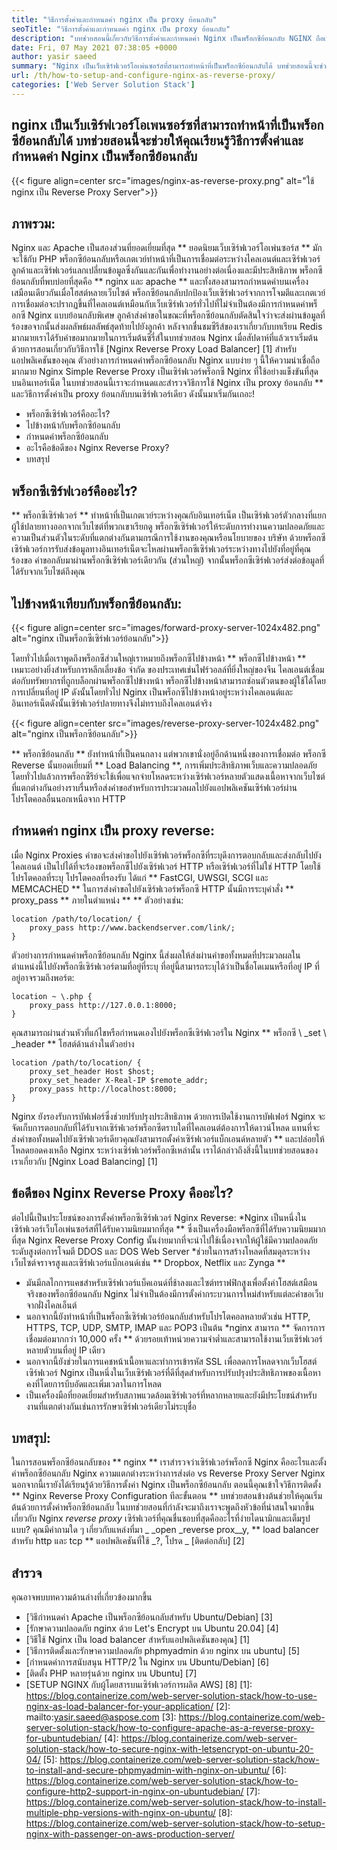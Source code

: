 ```yaml
---
title: "วิธีการตั้งค่าและกำหนดค่า nginx เป็น proxy ย้อนกลับ" 
seoTitle: "วิธีการตั้งค่าและกำหนดค่า nginx เป็น proxy ย้อนกลับ" 
description: "บทช่วยสอนนี้เกี่ยวกับวิธีการตั้งค่าและกำหนดค่า Nginx เป็นพร็อกซีย้อนกลับ NGINX ถือเป็นหนึ่งในเว็บเซิร์ฟเวอร์พร็อกซีรีเวิร์ซโอเพนซอร์ซที่ได้รับความนิยมมากที่สุด" 
date: Fri, 07 May 2021 07:38:05 +0000
author: yasir saeed
summary: "Nginx เป็นเว็บเซิร์ฟเวอร์โอเพ่นซอร์สที่สามารถทำหน้าที่เป็นพร็อกซีย้อนกลับได้ บทช่วยสอนนี้จะช่วยให้คุณเรียนรู้วิธีการตั้งค่าและกำหนดค่า Nginx เป็นพร็อกซีย้อนกลับ" 
url: /th/how-to-setup-and-configure-nginx-as-reverse-proxy/
categories: ['Web Server Solution Stack']
---
```


## nginx เป็นเว็บเซิร์ฟเวอร์โอเพนซอร์ซที่สามารถทำหน้าที่เป็นพร็อกซีย้อนกลับได้ บทช่วยสอนนี้จะช่วยให้คุณเรียนรู้วิธีการตั้งค่าและกำหนดค่า Nginx เป็นพร็อกซีย้อนกลับ

{{< figure align=center src="images/nginx-as-reverse-proxy.png" alt="ใช้ nginx เป็น Reverse Proxy Server">}}


## ภาพรวม:
Nginx และ Apache เป็นสองส่วนที่ยอดเยี่ยมที่สุด ** ยอดนิยมเว็บเซิร์ฟเวอร์โอเพ่นซอร์ส ** มักจะใช้กับ PHP พร็อกซีย้อนกลับหรือเกตเวย์ทำหน้าที่เป็นการเชื่อมต่อระหว่างไคลเอนต์และเซิร์ฟเวอร์ ลูกค้าและเซิร์ฟเวอร์แลกเปลี่ยนข้อมูลซึ่งกันและกันเพื่อทำงานอย่างต่อเนื่องและมีประสิทธิภาพ พร็อกซีย้อนกลับที่พบบ่อยที่สุดคือ ** nginx และ apache ** และทั้งสองสามารถกำหนดค่าบนเครื่องเสมือนเดียวกันเมื่อโฮสต์หลายเว็บไซต์ พร็อกซีย้อนกลับปกป้องเว็บเซิร์ฟเวอร์จากการโจมตีและเกตเวย์การเชื่อมต่อจะปรากฏขึ้นที่ไคลเอนต์เหมือนกับเว็บเซิร์ฟเวอร์ทั่วไปที่ไม่จำเป็นต้องมีการกำหนดค่าพร็อกซี Nginx แบบย้อนกลับพิเศษ ลูกค้าส่งคำขอในขณะที่พร็อกซีย้อนกลับตัดสินใจว่าจะส่งผ่านข้อมูลที่ร้องขอจากนั้นส่งผลลัพธ์ผลลัพธ์สุดท้ายไปยังลูกค้า
หลังจากชื่นชมซีรีส์ของเราเกี่ยวกับบทเรียน Redis มากมายเราได้รับคำขอมากมายในการเริ่มต้นซีรี่ส์ในบทช่วยสอน Nginx เมื่อสัปดาห์ที่แล้วเราเริ่มต้นด้วยการสอนเกี่ยวกับวิธีการใช้ [Nginx Reverse Proxy Load Balancer] [1] สำหรับแอปพลิเคชันของคุณ ตัวอย่างการกำหนดค่าพร็อกซีย้อนกลับ Nginx แบบง่าย ๆ นี้ให้ความน่าเชื่อถือมากมาย Nginx Simple Reverse Proxy เป็นเซิร์ฟเวอร์พร็อกซี Nginx ที่ใช้อย่างแข็งขันที่สุดบนอินเทอร์เน็ต ในบทช่วยสอนนี้เราจะกำหนดและสำรวจวิธีการใช้ Nginx เป็น proxy ย้อนกลับ ** และวิธีการตั้งค่าเป็น proxy ย้อนกลับบนเซิร์ฟเวอร์เดียว ดังนั้นมาเริ่มกันเถอะ!
  * พร็อกซีเซิร์ฟเวอร์คืออะไร?
  * ไปข้างหน้ากับพร็อกซีย้อนกลับ
  * กำหนดค่าพร็อกซีย้อนกลับ
  * อะไรคือข้อดีของ Nginx Reverse Proxy?
  * บทสรุป

## พร็อกซีเซิร์ฟเวอร์คืออะไร?
** พร็อกซีเซิร์ฟเวอร์ ** ทำหน้าที่เป็นเกตเวย์ระหว่างคุณกับอินเทอร์เน็ต เป็นเซิร์ฟเวอร์ตัวกลางที่แยกผู้ใช้ปลายทางออกจากเว็บไซต์ที่พวกเขาเรียกดู พร็อกซีเซิร์ฟเวอร์ให้ระดับการทำงานความปลอดภัยและความเป็นส่วนตัวในระดับที่แตกต่างกันตามกรณีการใช้งานของคุณหรือนโยบายของ บริษัท
ด้วยพร็อกซีเซิร์ฟเวอร์การรับส่งข้อมูลทางอินเทอร์เน็ตจะไหลผ่านพร็อกซีเซิร์ฟเวอร์ระหว่างทางไปยังที่อยู่ที่คุณร้องขอ คำขอกลับมาผ่านพร็อกซีเซิร์ฟเวอร์เดียวกัน (ส่วนใหญ่) จากนั้นพร็อกซีเซิร์ฟเวอร์ส่งต่อข้อมูลที่ได้รับจากเว็บไซต์ถึงคุณ

## ไปข้างหน้าเทียบกับพร็อกซีย้อนกลับ:

{{< figure align=center src="images/forward-proxy-server-1024x482.png" alt="nginx เป็นพร็อกซีเซิร์ฟเวอร์ย้อนกลับ">}}

โดยทั่วไปเมื่อเราพูดถึงพร็อกซีส่วนใหญ่เราหมายถึงพร็อกซีไปข้างหน้า ** พร็อกซีไปข้างหน้า ** เหมาะอย่างยิ่งสำหรับการหลีกเลี่ยงข้อ จำกัด ของประเทศเช่นไฟร์วอลล์ที่ยิ่งใหญ่ของจีน ไคลเอนต์เชื่อมต่อกับทรัพยากรที่ถูกบล็อกผ่านพร็อกซีไปข้างหน้า พร็อกซีไปข้างหน้าสามารถซ่อนตัวตนของผู้ใช้ได้โดยการเปลี่ยนที่อยู่ IP ดังนั้นโดยทั่วไป Nginx เป็นพร็อกซีไปข้างหน้าอยู่ระหว่างไคลเอนต์และอินเทอร์เน็ตดังนั้นเซิร์ฟเวอร์ปลายทางจึงไม่ทราบถึงไคลเอนต์จริง

{{< figure align=center src="images/reverse-proxy-server-1024x482.png" alt="nginx เป็นพร็อกซีย้อนกลับ">}}

** พร็อกซีย้อนกลับ ** ยังทำหน้าที่เป็นคนกลาง แต่พวกเขานั่งอยู่อีกด้านหนึ่งของการเชื่อมต่อ พร็อกซี Reverse นั้นยอดเยี่ยมที่ ** Load Balancing **, การเพิ่มประสิทธิภาพเว็บและความปลอดภัย โดยทั่วไปแล้วการพร็อกซีรีย์จะใช้เพื่อแจกจ่ายโหลดระหว่างเซิร์ฟเวอร์หลายตัวแสดงเนื้อหาจากเว็บไซต์ที่แตกต่างกันอย่างราบรื่นหรือส่งคำขอสำหรับการประมวลผลไปยังแอปพลิเคชันเซิร์ฟเวอร์ผ่านโปรโตคอลอื่นนอกเหนือจาก HTTP

## กำหนดค่า nginx เป็น proxy reverse:
เมื่อ Nginx Proxies คำขอจะส่งคำขอไปยังเซิร์ฟเวอร์พร็อกซีที่ระบุดึงการตอบกลับและส่งกลับไปยังไคลเอนต์ เป็นไปได้ที่จะร้องขอพร็อกซีไปยังเซิร์ฟเวอร์ HTTP หรือเซิร์ฟเวอร์ที่ไม่ใช่ HTTP โดยใช้โปรโตคอลที่ระบุ โปรโตคอลที่รองรับ ได้แก่ ** FastCGI, UWSGI, SCGI และ MEMCACHED **
ในการส่งคำขอไปยังเซิร์ฟเวอร์พร็อกซี HTTP นั้นมีการระบุคำสั่ง ** proxy_pass ** ภายในตำแหน่ง ** ** ตัวอย่างเช่น:
```
location /path/to/location/ {
    proxy_pass http://www.backendserver.com/link/;
}
```
ตัวอย่างการกำหนดค่าพร็อกซีย้อนกลับ Nginx นี้ส่งผลให้ส่งผ่านคำขอทั้งหมดที่ประมวลผลในตำแหน่งนี้ไปยังพร็อกซีเซิร์ฟเวอร์ตามที่อยู่ที่ระบุ ที่อยู่นี้สามารถระบุได้ว่าเป็นชื่อโดเมนหรือที่อยู่ IP ที่อยู่อาจรวมถึงพอร์ต:
```
location ~ \.php {
    proxy_pass http://127.0.0.1:8000;
}
```
คุณสามารถผ่านส่วนหัวที่แก้ไขหรือกำหนดเองไปยังพร็อกซีเซิร์ฟเวอร์ใน Nginx ** พร็อกซี \ _set \ _header ** โฮสต์ด้านล่างในตัวอย่าง
```
location /path/to/location/ {
    proxy_set_header Host $host;
    proxy_set_header X-Real-IP $remote_addr;
    proxy_pass http://localhost:8000;
}
```
Nginx ยังรองรับการบัฟเฟอร์ซึ่งช่วยปรับปรุงประสิทธิภาพ ด้วยการเปิดใช้งานการบัฟเฟอร์ Nginx จะจัดเก็บการตอบกลับที่ได้รับจากเซิร์ฟเวอร์พร็อกซีตราบใดที่ไคลเอนต์ต้องการให้ดาวน์โหลด
แทนที่จะส่งคำขอทั้งหมดไปยังเซิร์ฟเวอร์เดียวคุณยังสามารถตั้งค่าเซิร์ฟเวอร์แบ็กเอนด์หลายตัว ** และปล่อยให้โหลดยอดคงเหลือ Nginx ระหว่างเซิร์ฟเวอร์พร็อกซีเหล่านั้น เราได้กล่าวถึงสิ่งนี้ในบทช่วยสอนของเราเกี่ยวกับ [Nginx Load Balancing] [1]

## ข้อดีของ Nginx Reverse Proxy คืออะไร?
ต่อไปนี้เป็นประโยชน์ของการตั้งค่าพร็อกซีเซิร์ฟเวอร์ Nginx Reverse:
  *Nginx เป็นหนึ่งในเซิร์ฟเวอร์เว็บโอเพ่นซอร์สที่ได้รับความนิยมมากที่สุด ** ซึ่งเป็นเครื่องมือพร็อกซีที่ได้รับความนิยมมากที่สุด Nginx Reverse Proxy Config นั้นง่ายมากที่จะนำไปใช้เนื่องจากให้ผู้ใช้มีความปลอดภัยระดับสูงต่อการโจมตี DDOS และ DOS Web Server
  *ช่วยในการสร้างโหลดที่สมดุลระหว่างเว็บไซต์จราจรสูงและเซิร์ฟเวอร์แบ็กเอนด์เช่น ** Dropbox, Netflix และ Zynga **
  * มันมีกลไกการแคชสำหรับเซิร์ฟเวอร์แบ็คเอนด์ที่ช้าลงและไซต์ทราฟฟิกสูงเพื่อตั้งค่าโฮสต์เสมือนจริงของพร็อกซีย้อนกลับ Nginx ไม่จำเป็นต้องมีการตั้งค่ากระบวนการใหม่สำหรับแต่ละคำขอเว็บจากฝั่งไคลเอ็นต์
  * นอกจากนี้ยังทำหน้าที่เป็นพร็อกซีเซิร์ฟเวอร์ย้อนกลับสำหรับโปรโตคอลหลายตัวเช่น HTTP, HTTPS, TCP, UDP, SMTP, IMAP และ POP3 เป็นต้น
  *nginx สามารถ ** จัดการการเชื่อมต่อมากกว่า 10,000 ครั้ง ** ด้วยรอยเท้าหน่วยความจำต่ำและสามารถใช้งานเว็บเซิร์ฟเวอร์หลายตัวบนที่อยู่ IP เดียว
  * นอกจากนี้ยังช่วยในการแคชหน้าเนื้อหาและทำการเข้ารหัส SSL เพื่อลดการโหลดจากเว็บโฮสต์เซิร์ฟเวอร์ Nginx เป็นหนึ่งในเว็บเซิร์ฟเวอร์ที่ดีที่สุดสำหรับการปรับปรุงประสิทธิภาพของเนื้อหาคงที่โดยการบีบอัดและเพิ่มเวลาในการโหลด
  * เป็นเครื่องมือที่ยอดเยี่ยมสำหรับสภาพแวดล้อมเซิร์ฟเวอร์ที่หลากหลายและยังมีประโยชน์สำหรับงานที่แตกต่างกันเช่นการรักษาเซิร์ฟเวอร์เดียวไม่ระบุชื่อ

## บทสรุป:
ในการสอนพร็อกซีย้อนกลับของ ** nginx ** เราสำรวจว่าเซิร์ฟเวอร์พร็อกซี Nginx คืออะไรและตั้งค่าพร็อกซีย้อนกลับ Nginx ความแตกต่างระหว่างการส่งต่อ vs Reverse Proxy Server Nginx นอกจากนี้เรายังได้เรียนรู้ด้วยวิธีการตั้งค่า Nginx เป็นพร็อกซีย้อนกลับ ตอนนี้คุณเข้าใจวิธีการติดตั้ง ** Nginx Reverse Proxy Configuration ทีละขั้นตอน ** บทช่วยสอนข้างต้นช่วยให้คุณเริ่มต้นด้วยการตั้งค่าพร็อกซีย้อนกลับ ในบทช่วยสอนที่กำลังจะมาถึงเราจะพูดถึงหัวข้อที่น่าสนใจมากขึ้นเกี่ยวกับ Nginx
_reverse proxy_ เซิร์ฟเวอร์ที่คุณชื่นชอบที่สุดคืออะไรที่ง่ายไดนามิกและเต็มรูปแบบ? คุณมีคำถามใด ๆ เกี่ยวกับแหล่งที่มา _ _open _reverse prox__y, ** load balancer สำหรับ http และ tcp ** แอปพลิเคชันที่ใช้ _?, โปรด _ [ติดต่อกลับ] [2]

## สำรวจ
คุณอาจพบบทความด้านล่างที่เกี่ยวข้องมากขึ้น
  * [วิธีกำหนดค่า Apache เป็นพร็อกซีย้อนกลับสำหรับ Ubuntu/Debian] [3]
  * [รักษาความปลอดภัย nginx ด้วย Let's Encrypt บน Ubuntu 20.04] [4]
  * [วิธีใช้ Nginx เป็น load balancer สำหรับแอปพลิเคชันของคุณ] [1]
  * [วิธีการติดตั้งและรักษาความปลอดภัย phpmyadmin ด้วย nginx บน ubuntu] [5]
  * [กำหนดค่าการสนับสนุน HTTP/2 ใน Nginx บน Ubuntu/Debian] [6]
  * [ติดตั้ง PHP หลายรุ่นด้วย nginx บน Ubuntu] [7]
  * [SETUP NGINX กับผู้โดยสารบนเซิร์ฟเวอร์การผลิต AWS] [8]
[1]: https://blog.containerize.com/web-server-solution-stack/how-to-use-nginx-as-load-balancer-for-your-application/
[2]: mailto:yasir.saeed@aspose.com
[3]: https://blog.containerize.com/web-server-solution-stack/how-to-configure-apache-as-a-reverse-proxy-for-ubuntudebian/
[4]: https://blog.containerize.com/web-server-solution-stack/how-to-secure-nginx-with-letsencrypt-on-ubuntu-20-04/
[5]: https://blog.containerize.com/web-server-solution-stack/how-to-install-and-secure-phpmyadmin-with-nginx-on-ubuntu/
[6]: https://blog.containerize.com/web-server-solution-stack/how-to-configure-http2-support-in-nginx-on-ubuntudebian/
[7]: https://blog.containerize.com/web-server-solution-stack/how-to-install-multiple-php-versions-with-nginx-on-ubuntu/
[8]: https://blog.containerize.com/web-server-solution-stack/how-to-setup-nginx-with-passenger-on-aws-production-server/
